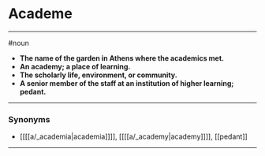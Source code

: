 # Academe
---
#noun
- **The name of the garden in Athens where the academics met.**
- **An academy; a place of learning.**
- **The scholarly life, environment, or community.**
- **A senior member of the staff at an institution of higher learning; pedant.**
---
### Synonyms
- [[[[a/_academia|academia]]]], [[[[a/_academy|academy]]]], [[pedant]]
---

